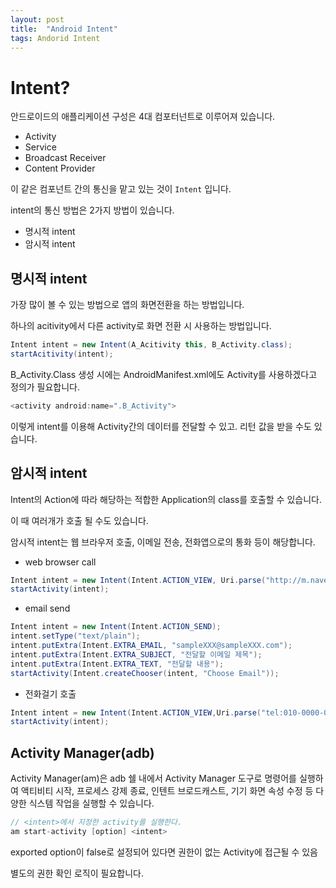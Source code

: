 ```yaml
---
layout: post
title:  "Android Intent"
tags: Andorid Intent
---
```


# Intent?

안드로이드의 애플리케이션 구성은 4대 컴포터넌트로 이루어져 있습니다.

- Activity
- Service
- Broadcast Receiver
- Content Provider

이 같은 컴포넌트 간의 통신을 맡고 있는 것이 `Intent` 입니다.

intent의 통신 방법은 2가지 방법이 있습니다.

- 명시적 intent
- 암시적 intent

## 명시적 intent

가장 많이 볼 수 있는 방법으로 앱의 화면전환을 하는 방법입니다.

하나의 acitivity에서 다른 activity로 화면 전환 시 사용하는 방법입니다.

```java
Intent intent = new Intent(A_Acitivity this, B_Activity.class);
startAcitivity(intent);
```

B_Activity.Class 생성 시에는 AndroidManifest.xml에도 Activity를 사용하겠다고 정의가 필요합니다.

```java
<activity android:name=".B_Activity">
```

이렇게 intent를 이용해 Activity간의 데이터를 전달할 수 있고. 리턴 값을 받을 수도 있습니다.

## 암시적 intent

Intent의 Action에 따라 해당하는 적합한 Application의 class를 호출할 수 있습니다.

이 때 여러개가 호출 될 수도 있습니다.

암시적 intent는 웹 브라우저 호출, 이메일 전송, 전화앱으로의 통화 등이 해당합니다.

- web browser call

```java
Intent intent = new Intent(Intent.ACTION_VIEW, Uri.parse("http://m.naver.com"));
startActivity(intent);
```

- email send

```java
Intent intent = new Intent(Intent.ACTION_SEND);
intent.setType("text/plain");
intent.putExtra(Intent.EXTRA_EMAIL, "sampleXXX@sampleXXX.com");
intent.putExtra(Intent.EXTRA_SUBJECT, "전달할 이메일 제목");
intent.putExtra(Intent.EXTRA_TEXT, "전달할 내용");
startActivity(Intent.createChooser(intent, "Choose Email"));
```

- 전화걸기 호출

```java
Intent intent = new Intent(Intent.ACTION_VIEW,Uri.parse("tel:010-0000-0000"));
startActivity(intent);
```

## Activity Manager(adb)

Activity Manager(am)은 adb 쉘 내에서 Activity Manager 도구로 명령어를 실행하여 액티비티 시작, 프로세스 강제 종료, 인텐트 브로드캐스트, 기기 화면 속성 수정 등 다양한 식스템 작업을 실행할 수 있습니다.

```java
// <intent>에서 지정한 activity를 실행한다.
am start-activity [option] <intent>
```

exported option이 false로 설정되어 있다면 권한이 없는 Activity에 접근될 수 있음

별도의 권한 확인 로직이 필요합니다.